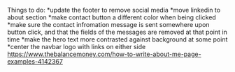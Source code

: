 Things to do:
*update the footer to remove social media
*move linkedin to about section
*make contact button a different color when being clicked
*make sure the contact infromation message is sent somewhere upon button click, and that the fields of the messages are removed at that point in time
*make the hero text more contrasted against background at some point
*center the navbar logo with links on either side
https://www.thebalancemoney.com/how-to-write-about-me-page-examples-4142367